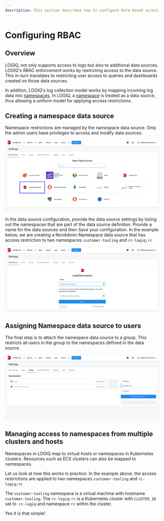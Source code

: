 ```yaml
---
description: This section describes how to configure Role-based access controls for users
---
```


# Configuring RBAC

## Overview

LOGIQ, not only supports access to logs but also to additional data sources. LOGIQ's RBAC enforcement works by restricting access to the data source. This in-turn translates to restricting user access to queries and dashboards created on those data sources.

In addition, LOGIQ's log collection model works by mapping incoming log data into [namespaces](logs-terminology.md#namespace). In LOGIQ, a [namespace](logs-terminology.md#namespace) is treated as a data source, thus allowing a uniform model for applying access restrictions.

## Creating a namespace data source

Namespace restrictions are managed by the namespace data source. Only the admin users have privileges to access and modify data sources.

![](<../.gitbook/assets/Screen Shot 2020-08-11 at 9.25.28 AM.png>)

In the data source configuration, provide the data source settings by listing out the namespaces that are part of the data source definition. Provide a name for the data sources and then Save your configuration. In the example below, we are creating a NonAdmin-Namespace data source that has access restriction to two namespaces `customer-tooling` and `rc-logiq:rc`

![](<../.gitbook/assets/Screen Shot 2020-08-11 at 9.27.02 AM.png>)

## Assigning Namespace data source to users

The final step is to attach the namespace data source to a group. This restricts all users in the group to the namespaces defined in the data source.

![](<../.gitbook/assets/Screen Shot 2020-08-11 at 9.31.01 AM.png>)

## Managing access to namespaces from multiple clusters and hosts

Namespaces in LOGIQ map to virtual hosts or namespaces in Kubernetes clusters. Resources such as ECS clusters can also be mapped to namespaces.

Let us look at how this works in practice. In the example above, the access restrictions are applied to two namespaces `customer-tooling` and `rc-logiq:rc`

The `customer-tooling` namespace is a virtual machine with hostname `customer-tooling`. The `rc-logiq:rc` is a Kubernetes cluster with `CLUSTER_ID` set to` rc-logiq` and namespace `rc` within the cluster.

Yes it is that simple!

